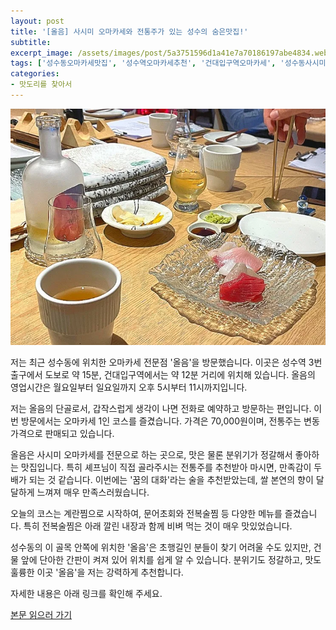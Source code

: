 ```yaml
---
layout: post
title: '[올음] 사시미 오마카세와 전통주가 있는 성수의 숨은맛집!'
subtitle: 
excerpt_image: /assets/images/post/5a3751596d1a41e7a70186197abe4834.webp
tags: ['성수동오마카세맛집', '성수역오마카세추천', '건대입구역오마카세', '성수동사시미오마카세', '사시미오마카세올음', '전통주추천', '꿈의대화', '소여강25', '성수데이트코스', '내돈내산']
categories: 
- 맛도리를 찾아서
---
```


![메인 이미지](/assets/images/post/5a3751596d1a41e7a70186197abe4834.webp)

저는 최근 성수동에 위치한 오마카세 전문점 '올음'을 방문했습니다. 이곳은 성수역 3번 출구에서 도보로 약 15분, 건대입구역에서는 약 12분 거리에 위치해 있습니다. 올음의 영업시간은 월요일부터 일요일까지 오후 5시부터 11시까지입니다. 

저는 올음의 단골로서, 갑작스럽게 생각이 나면 전화로 예약하고 방문하는 편입니다. 이번 방문에서는 오마카세 1인 코스를 즐겼습니다. 가격은 70,000원이며, 전통주는 변동가격으로 판매되고 있습니다. 

올음은 사시미 오마카세를 전문으로 하는 곳으로, 맛은 물론 분위기가 정갈해서 좋아하는 맛집입니다. 특히 셰프님이 직접 골라주시는 전통주를 추천받아 마시면, 만족감이 두 배가 되는 것 같습니다. 이번에는 '꿈의 대화'라는 술을 추천받았는데, 쌀 본연의 향이 달달하게 느껴져 매우 만족스러웠습니다.

오늘의 코스는 계란찜으로 시작하여, 문어초회와 전복술찜 등 다양한 메뉴를 즐겼습니다. 특히 전복술찜은 아래 깔린 내장과 함께 비벼 먹는 것이 매우 맛있었습니다. 

성수동의 이 골목 안쪽에 위치한 '올음'은 초행길인 분들이 찾기 어려울 수도 있지만, 건물 앞에 단아한 간판이 켜져 있어 위치를 쉽게 알 수 있습니다. 분위기도 정갈하고, 맛도 훌륭한 이곳 '올음'을 저는 강력하게 추천합니다. 

자세한 내용은 아래 링크를 확인해 주세요.

[본문 읽으러 가기](https://m.blog.naver.com/ham_eaten_jellybear/223263196057)
